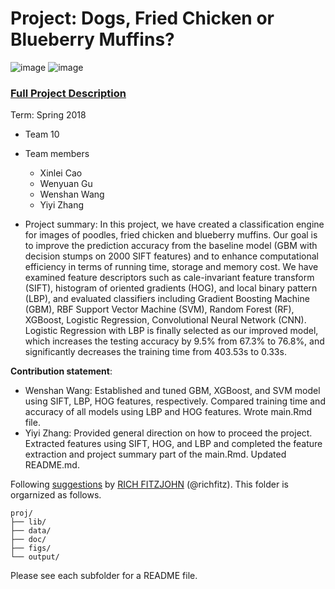 # Project: Dogs, Fried Chicken or Blueberry Muffins?
![image](figs/chicken.jpg)
![image](figs/muffin.jpg)

### [Full Project Description](doc/project3_desc.md)

Term: Spring 2018

+ Team 10
+ Team members
	+ Xinlei Cao
	+ Wenyuan Gu
	+ Wenshan Wang
	+ Yiyi Zhang

+ Project summary: In this project, we have created a classification engine for images of poodles, fried chicken and blueberry muffins. Our goal is to improve the prediction accuracy from the baseline model (GBM with decision stumps on 2000 SIFT features) and to enhance computational efficiency in terms of running time, storage and memory cost. We have examined feature descriptors such as cale-invariant feature transform (SIFT), histogram of oriented gradients (HOG), and local binary pattern (LBP), and evaluated classifiers including Gradient Boosting Machine (GBM), RBF Support Vector Machine (SVM), Random Forest (RF), XGBoost, Logistic Regression, Convolutional Neural Network (CNN). Logistic Regression with LBP is finally selected as our improved model, which increases the testing accuracy by 9.5% from 67.3% to 76.8%, and significantly decreases the training time from 403.53s to 0.33s. 
	
**Contribution statement**: 
+ Wenshan Wang: Established and tuned GBM, XGBoost, and SVM model using SIFT, LBP, HOG features, respectively. Compared training time and accuracy of all models using LBP and HOG features. Wrote main.Rmd file. 
+ Yiyi Zhang: Provided general direction on how to proceed the project. Extracted features using SIFT, HOG, and LBP and completed the feature extraction and project summary part of the main.Rmd. Updated README.md. 

Following [suggestions](http://nicercode.github.io/blog/2013-04-05-projects/) by [RICH FITZJOHN](http://nicercode.github.io/about/#Team) (@richfitz). This folder is orgarnized as follows.

```
proj/
├── lib/
├── data/
├── doc/
├── figs/
└── output/
```

Please see each subfolder for a README file.

